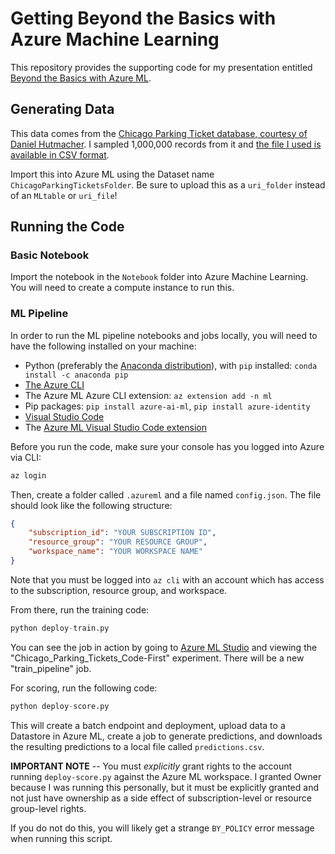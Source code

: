 # Getting Beyond the Basics with Azure Machine Learning

This repository provides the supporting code for my presentation entitled [Beyond the Basics with Azure ML](https://www.catallaxyservices.com/presentations/beyond-the-basics-with-azureml/).

## Generating Data

This data comes from the [Chicago Parking Ticket database, courtesy of Daniel Hutmacher](https://sqlsunday.com/2022/12/05/new-demo-database/).  I sampled 1,000,000 records from it and [the file I used is available in CSV format](https://cspolybasepublic.blob.core.windows.net/cstrainingpublicdata/ChicagoParkingTickets.txt).

Import this into Azure ML using the Dataset name `ChicagoParkingTicketsFolder`.  Be sure to upload this as a `uri_folder` instead of an `MLtable` or `uri_file`!

## Running the Code

### Basic Notebook

Import the notebook in the `Notebook` folder into Azure Machine Learning.  You will need to create a compute instance to run this.

### ML Pipeline

In order to run the ML pipeline notebooks and jobs locally, you will need to have the following installed on your machine:

* Python (preferably the [Anaconda distribution](https://www.anaconda.com/download#downloads)), with `pip` installed:  `conda install -c anaconda pip`
* [The Azure CLI](https://learn.microsoft.com/en-us/cli/azure/install-azure-cli)
* The Azure ML Azure CLI extension:  `az extension add -n ml`
* Pip packages:  `pip install azure-ai-ml`, `pip install azure-identity`
* [Visual Studio Code](https://code.visualstudio.com/download)
* The [Azure ML Visual Studio Code extension](https://code.visualstudio.com/docs/datascience/azure-machine-learning)

Before you run the code, make sure your console has you logged into Azure via CLI:

```cmd
az login
```

Then, create a folder called `.azureml` and a file named `config.json`.  The file should look like the following structure:

```json
{
    "subscription_id": "YOUR SUBSCRIPTION ID",
    "resource_group": "YOUR RESOURCE GROUP",
    "workspace_name": "YOUR WORKSPACE NAME"
}
```

Note that you must be logged into `az cli` with an account which has access to the subscription, resource group, and workspace.

From there, run the training code:

```python
python deploy-train.py
```

You can see the job in action by going to [Azure ML Studio](https://ml.azure.com) and viewing the "Chicago_Parking_Tickets_Code-First" experiment.  There will be a new "train_pipeline" job.

For scoring, run the following code:

```python
python deploy-score.py
```

This will create a batch endpoint and deployment, upload data to a Datastore in Azure ML, create a job to generate predictions, and downloads the resulting predictions to a local file called `predictions.csv`.

**IMPORTANT NOTE** -- You must *explicitly* grant rights to the account running `deploy-score.py` against the Azure ML workspace.  I granted Owner because I was running this personally, but it must be explicitly granted and not just have ownership as a side effect of subscription-level or resource group-level rights.

If you do not do this, you will likely get a strange `BY_POLICY` error message when running this script.